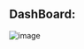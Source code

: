 ## DashBoard:

![image](https://github.com/user-attachments/assets/a17b5aba-36f0-4cd6-9993-3fd5e6f76b2f)

